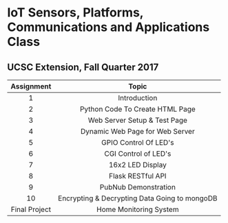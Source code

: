 # IoT Sensors, Platforms, Communications and Applications Class
## UCSC Extension, Fall Quarter 2017

|  Assignment  |                         Topic                        |
|:------------:|:----------------------------------------------------:|
|       1      |                     Introduction                     |
|       2      |            Python Code To Create HTML Page           |
|       3      |             Web Server Setup & Test Page             |
|       4      |            Dynamic Web Page for Web Server           |
|       5      |                GPIO Control Of LED's                 |
|       6      |                 CGI Control of LED's                 |
|       7      |                   16x2 LED Display                   |
|       8      |                  Flask RESTful API                   |
|       9      |                PubNub Demonstration                  |
|      10      |    Encrypting & Decrypting Data Going to mongoDB     |
|Final Project |                Home Monitoring System                |


